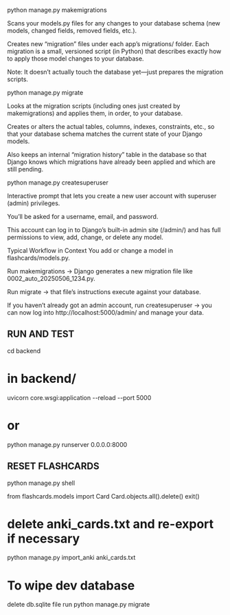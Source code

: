 python manage.py makemigrations

Scans your models.py files for any changes to your database schema (new models, changed fields, removed fields, etc.).

Creates new “migration” files under each app’s migrations/ folder. Each migration is a small, versioned script (in Python) that describes exactly how to apply those model changes to your database.

Note: It doesn’t actually touch the database yet—just prepares the migration scripts.

python manage.py migrate

Looks at the migration scripts (including ones just created by makemigrations) and applies them, in order, to your database.

Creates or alters the actual tables, columns, indexes, constraints, etc., so that your database schema matches the current state of your Django models.

Also keeps an internal “migration history” table in the database so that Django knows which migrations have already been applied and which are still pending.

python manage.py createsuperuser

Interactive prompt that lets you create a new user account with superuser (admin) privileges.

You’ll be asked for a username, email, and password.

This account can log in to Django’s built-in admin site (/admin/) and has full permissions to view, add, change, or delete any model.

Typical Workflow in Context
You add or change a model in flashcards/models.py.

Run makemigrations → Django generates a new migration file like 0002_auto_20250506_1234.py.

Run migrate → that file’s instructions execute against your database.

If you haven’t already got an admin account, run createsuperuser → you can now log into http://localhost:5000/admin/ and manage your data.

## RUN AND TEST

cd backend

# in backend/
uvicorn core.wsgi:application --reload --port 5000
# or
python manage.py runserver 0.0.0.0:8000

## RESET FLASHCARDS

python manage.py shell

from flashcards.models import Card
Card.objects.all().delete()
exit()

# delete anki_cards.txt and re-export if necessary

python manage.py import_anki anki_cards.txt

# To wipe dev database

delete db.sqlite file
run python manage.py migrate